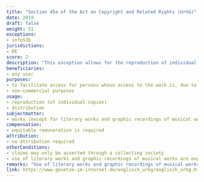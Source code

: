 ```yaml
---
title: "Section 45a of the Act on Copyright and Related Rights (UrhG)"
date: 2019
draft: false
weight: 51
exceptions:
- info53b
jurisdictions:
- DE
score: 2
description: "This exception allows for the reproduction of individual copies of a work and its distribution exclusively to persons whose access to the work is, due to a disability, not possible or is made considerably more difficult by the already available means of sensual perception, if such reproduction is necessary to facilitate access and for non-commercial purposes. Equitable remuneration shall be paid to the author for reproduction and distribution. Claims may only be asserted through a collecting society. Use of literary works and graphic recordings of musical works for the benefit of persons with a visual impairment or reading disability are expressly excluded from this regime." 
beneficiaries:
- any user
purposes: 
- to facilitate access for persons whose access to the work is, due to a disability, not possible or is made considerably more difficult by the already available means of sensual perception
- non-commercial purposes
usage:
- reproduction (of individual copies)
- distribution
subjectmatter:
- works (except for literary works and graphic recordings of musical works)
compensation:
- equitable remuneration is required
attribution: 
- no attribution required
otherConditions: 
- claims may only be asserted through a collecting society
- use of literary works and graphic recordings of musical works are expressly excluded from this regime
remarks: "Use of literary works and graphic recordings of musical works for the benefit of persons with a visual impairment or reading disability are covered by Sections 45b and 45c, implementing the Marrakesh Directive."
link: https://www.gesetze-im-internet.de/englisch_urhg/englisch_urhg.html#p0453
---
```

